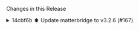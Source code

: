 Changes in this Release

<details><summary>14cbf6b ⬆️ Update matterbridge to v3.2.6 (#167)</summary>
⬆️ Update matterbridge to v3.2.6 (#167)

---

### Release Notes

<details>
<summary>Luligu/matterbridge (matterbridge)</summary>

###
[`v3.2.6`](https://redirect.github.com/Luligu/matterbridge/blob/HEAD/CHANGELOG.md#326---2025-09-06)

[Compare
Source](https://redirect.github.com/Luligu/matterbridge/compare/34345e5afc42b7bfda5dad170e35d360a485ae54...3.2.6)

##### Added

- \[frontend]: Added primary color to QR icon in childbridge mode if the
plugin is not paired.
- \[frontend]: Added secondary color to QR icon in childbridge mode if
the plugin server node is paired but doesn't have at least 1 session and
1 subscription.
- \[frontend]: Added color red to QR icon in childbridge mode if the
plugin server node is not online.
- \[frontend]: Added primary color to QR icon of 'server' mode devices
if the device is not paired.
- \[frontend]: Added secondary color to QR icon of 'server' mode devices
if the device server node is paired but doesn't have at least 1 session
and 1 subscription.
- \[frontend]: Added color red to QR icon of 'server' mode devices if
the device server node is not online.
- \[frontend]: Added serialNumber to QR icon of 'server' mode devices.
- \[frontend]: Bumped `frontend` version to 2.7.5.
- \[childbridge]: Added restart needed when the plugin is first added in
childbridge mode.
- \[childbridge]: Create the server node for Dynamic plugins even if
they have 0 devices. This allow to pair empty plugins in huge setup.
- \[select]: Enhanced documentation for Platform setSelectDevice,
setSelectDeviceEntity, and setSelectEntity methods with schema examples
(see the Jsdoc of the methods).
- \[MatterbridgeEndpoint]: Improved documentation in jsdoc.
- \[AirConditioner]: Added AirConditioner() class and Jest test. It is
not supported correctly by Google. Improved
createDefaultThermostatUserInterfaceConfigurationClusterServer().
- \[DeviceTypes]: Add Chapter 10. Media Device Types.
- \[Speaker]: Added Speaker() class and Jest test. Supported only by
SmartThings.
- \[mb\_mdns]: Added help screen and the ability to filter mDNS packets.
Useful to see all paired and commissionable Matter devices on the
network.
- \[matter.js]: Removed legacy and deprecated calls to Logger.setLogger
etc. and use Logger.destinations.

##### Changed

- \[package]: Updated dependencies.
- \[package]: Bumped Jest to v. 30.1.3. (this version finally solves the
broken ESM module mock).
- \[jest]: Refactor all tests units.

##### Fixed

- \[jest]: Fixed cli test failing with Jest v. 30.1.3.

<a href="https://www.buymeacoffee.com/luligugithub">
  <img src="bmc-button.svg" alt="Buy me a coffee" width="80">
</a>

###
[`v3.2.6-dev-20250906-34345e5`](https://redirect.github.com/Luligu/matterbridge/compare/4b022a09d27ef1e00f5decb3b5193369137219b7...34345e5afc42b7bfda5dad170e35d360a485ae54)

[Compare
Source](https://redirect.github.com/Luligu/matterbridge/compare/4b022a09d27ef1e00f5decb3b5193369137219b7...34345e5afc42b7bfda5dad170e35d360a485ae54)

###
[`v3.2.6-dev-20250906-4b022a0`](https://redirect.github.com/Luligu/matterbridge/compare/a79f653b70203dbd83c7cf3b0116adc942d380a7...4b022a09d27ef1e00f5decb3b5193369137219b7)

[Compare
Source](https://redirect.github.com/Luligu/matterbridge/compare/a79f653b70203dbd83c7cf3b0116adc942d380a7...4b022a09d27ef1e00f5decb3b5193369137219b7)

###
[`v3.2.6-dev-20250904-a79f653`](https://redirect.github.com/Luligu/matterbridge/compare/1c6290c7fda03f35ebf896d3a1e01c9fc9deeb70...a79f653b70203dbd83c7cf3b0116adc942d380a7)

[Compare
Source](https://redirect.github.com/Luligu/matterbridge/compare/1c6290c7fda03f35ebf896d3a1e01c9fc9deeb70...a79f653b70203dbd83c7cf3b0116adc942d380a7)

###
[`v3.2.6-dev-20250904-1c6290c`](https://redirect.github.com/Luligu/matterbridge/compare/6ab5022a9abed620a9499e91294011285c2aad97...1c6290c7fda03f35ebf896d3a1e01c9fc9deeb70)

[Compare
Source](https://redirect.github.com/Luligu/matterbridge/compare/6ab5022a9abed620a9499e91294011285c2aad97...1c6290c7fda03f35ebf896d3a1e01c9fc9deeb70)

###
[`v3.2.6-dev-20250903-6ab5022`](https://redirect.github.com/Luligu/matterbridge/compare/2acb9189a42f2b77c438a4bc4a3c80361d385291...6ab5022a9abed620a9499e91294011285c2aad97)

[Compare
Source](https://redirect.github.com/Luligu/matterbridge/compare/2acb9189a42f2b77c438a4bc4a3c80361d385291...6ab5022a9abed620a9499e91294011285c2aad97)

###
[`v3.2.6-dev-20250903-2acb918`](https://redirect.github.com/Luligu/matterbridge/compare/3.2.5...2acb9189a42f2b77c438a4bc4a3c80361d385291)

[Compare
Source](https://redirect.github.com/Luligu/matterbridge/compare/3.2.5...2acb9189a42f2b77c438a4bc4a3c80361d385291)

</details>

---

This PR was generated by [Mend Renovate](https://mend.io/renovate/).
View the [repository job
log](https://developer.mend.io/github/L2jLiga/ha-addons).

<!--renovate-debug:eyJjcmVhdGVkSW5WZXIiOiI0MS45MS4xIiwidXBkYXRlZEluVmVyIjoiNDEuOTEuMSIsInRhcmdldEJyYW5jaCI6Im1hc3RlciIsImxhYmVscyI6WyJkZXBlbmRlbmNpZXMiLCJuby1zdGFsZSJdfQ==-->

Co-authored-by: renovate[bot] <29139614+renovate[bot]@users.noreply.github.com></details>